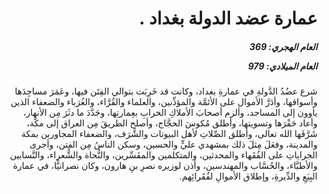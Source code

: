 <h1 dir="rtl">عمارة عضد الدولة بغداد .</h1>

<h5 dir="rtl">العام الهجري:  369

العام الميلادي: 979

</h5>

<p dir="rtl">شرع عضُدُ الدَّولةِ في عمارةِ بغداد، وكانت قد خَرِبَت بتوالي الفِتَن فيها، وعَمَرَ مساجِدَها وأسواقها، وأدَرَّ الأموال على الأئمَّة والمؤذِّنين، والعلماء والقُرَّاء، والغُرَباء والضعفاء الذين يأوون إلى المساجد، وألزم أصحابَ الأملاكِ الخرابِ بعِمارتِها، وجَدَّدَ ما دثَرَ مِن الأنهار، وأعاد حَفْرَها وتسويتها، وأطلق مُكوسَ الحجَّاج، وأصلح الطريقَ مِن العراق إلى مكَّة، شَرَّفَها الله تعالى، وأطلق الصِّلاتِ لأهل البيوتات والشَّرَف، والضعفاء المجاورين بمكة والمدينة، وفعَلَ مِثلَ ذلك بمشهدي عليٍّ والحسين، وسكن الناسُ مِن الفتن، وأجرى الجراياتِ على الفُقَهاء والمحدثين، والمتكلمين والمفَسِّرين، والنُّحاة والشُّعراء، والنَّسابين والأطبَّاء، والحُسَّاب والمهندسين، وأذن لوزيره نصرِ بنِ هارون، وكان نصرانيًّا، في عمارة البِيَعِ والدِّيرةِ، وإطلاق الأموالِ لفُقَرائِهم.</p></br>
